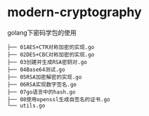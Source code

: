 # modern-cryptography
golang下密码学包的使用
```
├── 01AES+CTR对称加密的实现.go
├── 02DES+CBC对称加密的实现.go
├── 03创建并生成RSA密钥对.go
├── 04Base64测试.go
├── 05RSA加密解密的实现.go
├── 06RSA实现数字签名.go
├── 07go语言中的hash.go
├── 08使用openssl生成自签名的证书.go
└── utils.go
```
